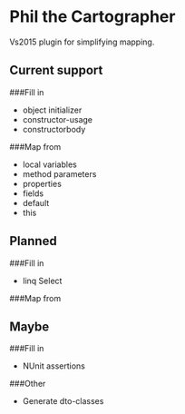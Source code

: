# Phil the Cartographer
Vs2015 plugin for simplifying mapping.
## Current support

###Fill in 
  * object initializer
  * constructor-usage
  * constructorbody

###Map from
  * local variables
  * method parameters
  * properties
  * fields
  * default
  * this
  

## Planned

###Fill in 
  * linq Select

###Map from
  
## Maybe

###Fill in 
  * NUnit assertions

###Other
  * Generate dto-classes
